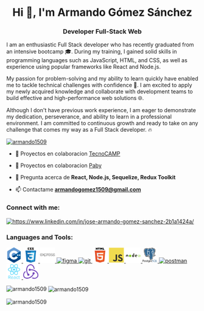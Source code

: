 <h1 align="center">Hi 👋, I'm Armando Gómez Sánchez</h1>
<h3 align="center">Developer Full-Stack Web</h3>
I am an enthusiastic Full Stack developer who has recently graduated from an intensive bootcamp 🎓. During my training, I gained solid skills in programming languages such as JavaScript, HTML, and CSS, as well as experience using popular frameworks like React and Node.js.

My passion for problem-solving and my ability to learn quickly have enabled me to tackle technical challenges with confidence 💪. I am excited to apply my newly acquired knowledge and collaborate with development teams to build effective and high-performance web solutions 🌐.

Although I don't have previous work experience, I am eager to demonstrate my dedication, perseverance, and ability to learn in a professional environment. I am committed to continuous growth and ready to take on any challenge that comes my way as a Full Stack developer. 🔥

<p align="left"> <a href="https://github.com/ryo-ma/github-profile-trophy"><img src="https://github-profile-trophy.vercel.app/?username=armando1509" alt="armando1509" /></a> </p>

- 👯 Proyectos en colaboracion [TecnoCAMP](https://tecno-camp-front-production.up.railway.app/)
  
- 👯 Proyectos en colaboracion [Paby](https://front-paby-production.up.railway.app/)

- 💬 Pregunta acerca de **React, Node.js, Sequelize, Redux Toolkit**

- 📫 Contactame **armandogomez1509@gmail.com**

<h3 align="left">Connect with me:</h3>
<p align="left">
<a href="https://linkedin.com/in/https://www.linkedin.com/in/jose-armando-gomez-sanchez-2b1a1424a/" target="blank"><img align="center" src="https://raw.githubusercontent.com/rahuldkjain/github-profile-readme-generator/master/src/images/icons/Social/linked-in-alt.svg" alt="https://www.linkedin.com/in/jose-armando-gomez-sanchez-2b1a1424a/" height="30" width="40" /></a>
</p>

<h3 align="left">Languages and Tools:</h3>
<p align="left"> <a href="https://www.w3schools.com/cpp/" target="_blank" rel="noreferrer"> <img src="https://raw.githubusercontent.com/devicons/devicon/master/icons/cplusplus/cplusplus-original.svg" alt="cplusplus" width="40" height="40"/> </a> <a href="https://www.w3schools.com/css/" target="_blank" rel="noreferrer"> <img src="https://raw.githubusercontent.com/devicons/devicon/master/icons/css3/css3-original-wordmark.svg" alt="css3" width="40" height="40"/> </a> <a href="https://expressjs.com" target="_blank" rel="noreferrer"> <img src="https://raw.githubusercontent.com/devicons/devicon/master/icons/express/express-original-wordmark.svg" alt="express" width="40" height="40"/> </a> <a href="https://www.figma.com/" target="_blank" rel="noreferrer"> <img src="https://www.vectorlogo.zone/logos/figma/figma-icon.svg" alt="figma" width="40" height="40"/> </a> <a href="https://git-scm.com/" target="_blank" rel="noreferrer"> <img src="https://www.vectorlogo.zone/logos/git-scm/git-scm-icon.svg" alt="git" width="40" height="40"/> </a> <a href="https://www.w3.org/html/" target="_blank" rel="noreferrer"> <img src="https://raw.githubusercontent.com/devicons/devicon/master/icons/html5/html5-original-wordmark.svg" alt="html5" width="40" height="40"/> </a> <a href="https://developer.mozilla.org/en-US/docs/Web/JavaScript" target="_blank" rel="noreferrer"> <img src="https://raw.githubusercontent.com/devicons/devicon/master/icons/javascript/javascript-original.svg" alt="javascript" width="40" height="40"/> </a> <a href="https://nodejs.org" target="_blank" rel="noreferrer"> <img src="https://raw.githubusercontent.com/devicons/devicon/master/icons/nodejs/nodejs-original-wordmark.svg" alt="nodejs" width="40" height="40"/> </a> <a href="https://www.postgresql.org" target="_blank" rel="noreferrer"> <img src="https://raw.githubusercontent.com/devicons/devicon/master/icons/postgresql/postgresql-original-wordmark.svg" alt="postgresql" width="40" height="40"/> </a> <a href="https://postman.com" target="_blank" rel="noreferrer"> <img src="https://www.vectorlogo.zone/logos/getpostman/getpostman-icon.svg" alt="postman" width="40" height="40"/> </a> <a href="https://reactjs.org/" target="_blank" rel="noreferrer"> <img src="https://raw.githubusercontent.com/devicons/devicon/master/icons/react/react-original-wordmark.svg" alt="react" width="40" height="40"/> </a> <a href="https://redux.js.org" target="_blank" rel="noreferrer"> <img src="https://raw.githubusercontent.com/devicons/devicon/master/icons/redux/redux-original.svg" alt="redux" width="40" height="40"/> </a> </p>

<p><img align="left" src="https://github-readme-stats.vercel.app/api/top-langs?username=armando1509&show_icons=true&locale=en&layout=compact" alt="armando1509" /></p>

<p>&nbsp;<img align="center" src="https://github-readme-stats.vercel.app/api?username=armando1509&show_icons=true&locale=en" alt="armando1509" /></p>

<p><img align="center" src="https://github-readme-streak-stats.herokuapp.com/?user=armando1509&" alt="armando1509" /></p>
